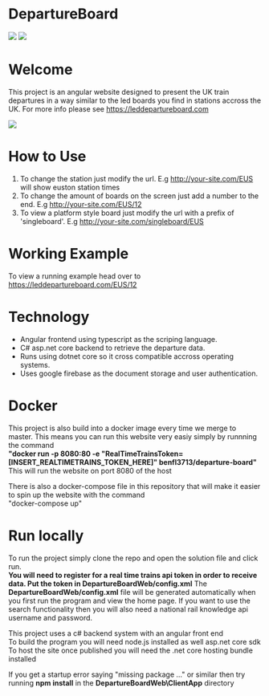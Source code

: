 # DepartureBoard
![](https://github.com/benfl3713/DepartureBoard/workflows/Pipeline/badge.svg?branch=master)
![](https://github.com/benfl3713/DepartureBoard/workflows/.NET%20Core/badge.svg?branch=master)

# Welcome
This project is an angular website designed to present the UK train departures in a way similar to the led boards you find in stations accross the UK. For more info please see https://leddepartureboard.com

![](https://github.com/benfl3713/DepartureBoard/blob/master/DepartureBoardWeb/wwwroot/preview.png?raw=true)

# How to Use
1. To change the station just modify the url. E.g  http://your-site.com/EUS will show euston station times
2. To change the amount of boards on the screen just add a number to the end. E.g http://your-site.com/EUS/12
3. To view a platform style board just modify the url with a prefix of 'singleboard'. E.g http://your-site.com/singleboard/EUS

# Working Example 
To view a running example head over to
https://leddepartureboard.com/EUS/12

# Technology
- Angular frontend using typescript as the scriping language.
- C# asp.net core backend to retrieve the departure data.
- Runs using dotnet core so it cross compatible accross operating systems.
- Uses google firebase as the document storage and user authentication.

# Docker
This project is also build into a docker image every time we merge to master. This means you can run this website very easiy simply by runnning the command  
**"docker run -p 8080:80 -e "RealTimeTrainsToken=[INSERT_REALTIMETRAINS_TOKEN_HERE]" benfl3713/departure-board"**  
This will run the website on port 8080 of the host  

There is also a docker-compose file in this repository that will make it easier to spin up the website with the command  
"docker-compose up"

# Run locally
To run the project simply clone the repo and open the solution file and click run.  
**You will need to register for a real time trains api token in order to receive data. Put the token in DepartureBoardWeb/config.xml**
The **DepartureBoardWeb/config.xml** file will be generated automatically when you first run the program and view the home page.
If you want to use the search functionality then you will also need a national rail knowledge api username and password.

This project uses a c# backend system with an angular front end  
To build the program you will need node.js installed as well asp.net core sdk  
To host the site once published you will need the .net core hosting bundle installed

If you get a startup error saying "missing package ..." or similar then try running **npm install** in the **DepartureBoardWeb\ClientApp** directory
